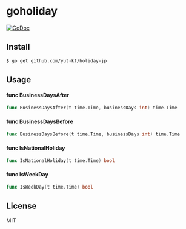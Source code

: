 # goholiday

[![GoDoc](https://godoc.org/github.com/yut-kt/goholiday?status.svg)](https://godoc.org/github.com/yut-kt/goholiday)

## Install
```bash
$ go get github.com/yut-kt/holiday-jp
```

## Usage

#### func  BusinessDaysAfter

```go
func BusinessDaysAfter(t time.Time, businessDays int) time.Time
```

#### func  BusinessDaysBefore

```go
func BusinessDaysBefore(t time.Time, businessDays int) time.Time
```

#### func  IsNationalHoliday

```go
func IsNationalHoliday(t time.Time) bool
```

#### func  IsWeekDay

```go
func IsWeekDay(t time.Time) bool
```

## License
MIT

